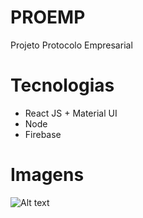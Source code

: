 # PROEMP
Projeto Protocolo Empresarial


# Tecnologias
- React JS + Material UI
- Node 
- Firebase


# Imagens
![Alt text](/reinaldoperes/PROEMP/blob/master/proemplogin.png?raw=true "Login")
